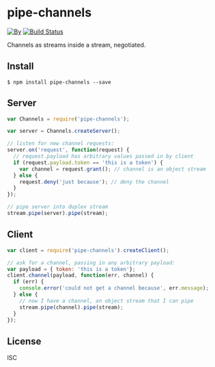 # pipe-channels

[![By](https://img.shields.io/badge/made%20by-yld!-32bbee.svg?style=flat)](http://yld.io/contact?source=github-pipe-channels)
[![Build Status](https://secure.travis-ci.org/pgte/pipe-channels.svg?branch=master)](http://travis-ci.org/pgte/pipe-channels?branch=master)

Channels as streams inside a stream, negotiated.

## Install

```
$ npm install pipe-channels --save
```

## Server

```js
var Channels = require('pipe-channels');

var server = Channels.createServer();

// listen for new channel requests:
server.on('request', function(request) {
  // request.payload has arbitrary values passed in by client
  if (request.payload.token == 'this is a token') {
    var channel = request.grant(); // channel is an object stream
  } else {
    request.deny('just because'); // deny the channel
  }
});

// pipe server into duplex stream
stream.pipe(server).pipe(stream);
```


## Client

```js
var client = require('pipe-channels').createClient();

// ask for a channel, passing in any arbitrary payload:
var payload = { token: 'this is a token'};
client.channel(payload, function(err, channel) {
  if (err) {
    console.error('could not get a channel because', err.message);
  } else {
    // now I have a channel, an object stream that I can pipe
    stream.pipe(channel).pipe(stream);
  }
});
```


## License

ISC